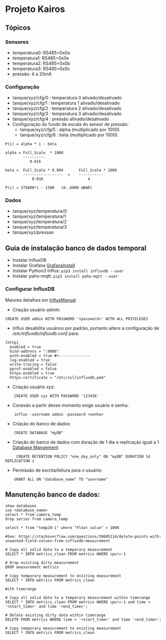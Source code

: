 # Projeto Kairos

## Tópicos

### Sensores

- temperatura0: RS485=0x0a
- temperatura1: RS485=0x0e
- temperatura2: RS485=0x0b
- temperatura3: RS485=0x0c
- pressão: 4 a 20mA

### Configuração

- tanque/xyz/cfg/0 : temperatura 0 ativado/desativado
- tanque/xyz/cfg/1 : temperatura 1 ativado/desativado
- tanque/xyz/cfg/2 : temperatura 2 ativado/desativado
- tanque/xyz/cfg/3 : temperatura 3 ativado/desativado
- tanque/xyz/cfg/4 : pressão ativado/desativado
- Configuração do fundo de escala do sensor de pressão:
    - tanque/xyz/cfg/5 : alpha (multiplicado por 1000).
    - tanque/xyz/cfg/6 : beta (multiplicado por 1000).

```
P(i) = alpha * i - beta

alpha = Full_Scale  * 1000
        ----------
           0.016

beta =  Full_Scale * 0.004       Full_Scale * 1000
        ------------------  =    -----------
            0.016                    4

P(i) = 375000*i - 1500   (0..6000 mBAR)
```

### Dados

- tanque/xyz/temperatura/0
- tanque/xyz/temperatura/1
- tanque/xyz/temperatura/2
- tanque/xyz/temperatura/3
- tanque/xyz/pressao

## Guia de instalação banco de dados temporal

- Instalar InfluxDB
- Instalar Grafana [GrafanaInstall](https://grafana.com/grafana/download?platform=arm)
- Instalar Python3 Influx: ```pip3 install influxdb --user```
- Instalar paho-mqtt: ```pip3 install paho-mqtt --user```

### Configurar InfluxDB

Maiores detalhes  em [InfluxManual](https://docs.influxdata.com/influxdb/v1.7/administration/authentication_and_authorization/#authorization)

- Criação usuário _admin_:
```
CREATE USER admin WITH PASSWORD '<password>' WITH ALL PRIVILEGES
```

- Influx desabilita usuários por padrão, portanto altere a configuração de _/etc/influxdb/influxdb.conf_ para:
```
[http]
  enabled = true
  bind-address = ":8086"
  auth-enabled = true #<--------------
  log-enabled = true
  write-tracing = false
  pprof-enabled = false
  https-enabled = true
  https-certificate = "/etc/ssl/influxdb.pem"
```

- Criação usuário _xyz_:
```
    CREATE USER xyz WITH PASSWORD '123456'
```

- Conexão a partir desse momento exige usuário e senha:

```
    influx -username admin -password <senha>
```

- Criação do banco de dados:

```
    CREATE DATABASE "myDB"
```

- Criação do banco de dados com duração de 1 dia e replicação igual a 1 [Database Mangement](https://docs.influxdata.com/influxdb/v1.7/query_language/database_management/):

```
     CREATE RETENTION POLICY "one_day_only" ON "myDB" DURATION 1d REPLICATION 1
```

- Permissão de escrita/leitura para o usuário:

```
    GRANT ALL ON "database_name" TO "username"
```

## Manutenção banco de dados:

```
show databases
use <database_name>
select * from camera_temp
drop series from camera_temp

select * from "temp20-1" where "Float_value" > 1000

#See: https://stackoverflow.com/questions/39685114/delete-points-with-unwanted-field-values-from-influxdb-measurement

# Copy all valid data to a temporary measurement
SELECT * INTO metrics_clean FROM metrics WHERE cpu!=-1

# Drop existing dirty measurement
DROP measurement metrics

# Copy temporary measurement to existing measurement
SELECT * INTO metrics FROM metrics_clean

With timerange

# Copy all valid data to a temporary measurement within timerange
SELECT * INTO metrics_clean FROM metrics WHERE cpu!=-1 and time > '<start_time>' and time '<end_time>';

# Delete existing dirty data within timerange
DELETE FROM metrics WHERE time > '<start_time>' and time '<end_time>';

# Copy temporary measurement to existing measurement
SELECT * INTO metrics FROM metrics_clean

```
